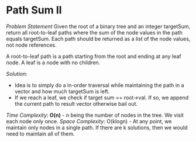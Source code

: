 # Path Sum II

_Problem Statement_
Given the root of a binary tree and an integer targetSum, return all root-to-leaf paths where the sum of the node values in the path equals targetSum. Each path should be returned as a list of the node values, not node references.

A root-to-leaf path is a path starting from the root and ending at any leaf node. A leaf is a node with no children.

_Solution_:
- Idea is to simply do a in-order traversal while maintaining the path in a vector and how much targetSum is left.
- If we reach a leaf, we check if target sum == root->val. If so, we append the current path to result vector otherwise bail out.

_Time Complexity_: **O(n)** - n being the number of nodes in the tree. We visit each node only once.
_Space Complexity_: O(klogn) - At any point, we maintain only nodes in a single path. If there are k solutions, then we would need to maintain all of them.
